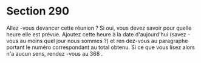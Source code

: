 # Section 290

Allez -vous devancer cette réunion ? Si oui, vous devez savoir pour quelle heure elle est
prévue. Ajoutez cette heure à la date d'aujourd'hui (savez -vous au moins quel jour nous
sommes ?) et ren dez-vous au paragraphe portant le numéro correspondant au total
obtenu. Si ce que vous lisez alors n'a aucun sens, rendez -vous au  368 .